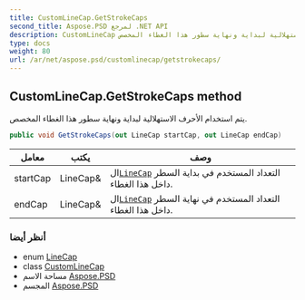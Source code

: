 ```yaml
---
title: CustomLineCap.GetStrokeCaps
second_title: Aspose.PSD لمرجع .NET API
description: CustomLineCap طريقة. يتم استخدام الأحرف الاستهلالية لبداية ونهاية سطور هذا الغطاء المخصص.
type: docs
weight: 80
url: /ar/net/aspose.psd/customlinecap/getstrokecaps/
---
```

## CustomLineCap.GetStrokeCaps method

يتم استخدام الأحرف الاستهلالية لبداية ونهاية سطور هذا الغطاء المخصص.

```csharp
public void GetStrokeCaps(out LineCap startCap, out LineCap endCap)
```

| معامل | يكتب | وصف |
| --- | --- | --- |
| startCap | LineCap& | ال[`LineCap`](../../linecap/) التعداد المستخدم في بداية السطر داخل هذا الغطاء. |
| endCap | LineCap& | ال[`LineCap`](../../linecap/) التعداد المستخدم في نهاية السطر داخل هذا الغطاء. |

### أنظر أيضا

* enum [LineCap](../../linecap/)
* class [CustomLineCap](../)
* مساحة الاسم [Aspose.PSD](../../customlinecap/)
* المجسم [Aspose.PSD](../../../)


